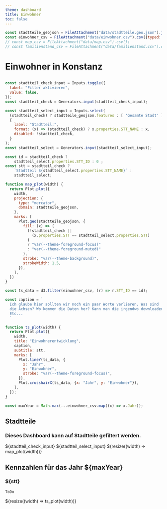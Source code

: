 ```yaml
---
theme: dashboard
title: Einwohner
toc: false
---
```


```js
const stadtteile_geojson = FileAttachment("data/stadtteile.geo.json").json();
const einwohner_csv = FileAttachment("data/einwohner.csv").csv({typed: true});
// const map_csv = FileAttachment("data/map.csv").csv();
// const familienstand_csv = FileAttachment("data/familienstand.csv").csv();
```

# Einwohner in Konstanz

<h2></h2>

```js
const stadtteil_check_input = Inputs.toggle({
  label: "Filter aktivieren",
  value: false,
});
const stadtteil_check = Generators.input(stadtteil_check_input);
```

```js
const stadtteil_select_input = Inputs.select(
  (stadtteil_check) ? stadtteile_geojson.features : [ 'Gesamte Stadt' ],
  {
    label: "Stadtteil:",
    format: (x) => (stadtteil_check) ? x.properties.STT_NAME : x,
    disabled: !stadtteil_check,
  }
);
const stadtteil_select = Generators.input(stadtteil_select_input);
```

```js
const id = stadtteil_check ?
    stadtteil_select.properties.STT_ID : 0 ;
const stt = stadtteil_check ?
    `Stadtteil ${stadtteil_select.properties.STT_NAME}` :
    stadtteil_select;
```

```js
function map_plot(width) {
  return Plot.plot({
    width,
    projection: {
      type: "mercator",
      domain: stadtteile_geojson,
    },
    marks: [
      Plot.geo(stadtteile_geojson, {
        fill: (x) => (
          (!stadtteil_check ||
            (x.properties.STT == stadtteil_select.properties.STT)
          )
          ? "var(--theme-foreground-focus)"
          : "var(--theme-foreground-muted)"
        ),
        stroke: "var(--theme-background)",
        strokeWidth: 1.5,
      }),
    ],
  })
}
```

```js
const ts_data = d3.filter(einwohner_csv, (r) => r.STT_ID == id);

const caption = `
  Ich glaube hier sollten wir noch ein paar Worte verlieren. Was sind
  die Achsen? Wo kommen die Daten her? Kann man die irgendwo downloaded?
  Etc...
  `

function ts_plot(width) {
  return Plot.plot({
    width,
    title: "Einwohnerentwicklung",
    caption,
    subtitle: stt,
    marks: [
      Plot.lineY(ts_data, {
        x: "Jahr",
        y: "Einwohner",
        stroke: "var(--theme-foreground-focus)",
      }),
      Plot.crosshairX(ts_data, {x: "Jahr", y: "Einwohner"}),
    ],
  });
}
```

```js
const maxYear = Math.max(...einwohner_csv.map((x) => x.Jahr));
```

<div class="grid grid-cols-2">
  <div class="card">
    <h2>Stadtteile</h2>
    <h3>Dieses Dashboard kann auf Stadtteile gefiltert werden.</h3>
    ${stadtteil_check_input}
    ${stadtteil_select_input}
    ${resize((width) => map_plot(width))}
  </div>
  <div class="card">
    <h2>Kennzahlen für das Jahr ${maxYear}</h2>
    <h3>${stt}</h3>

    ToDo
  </div>
</div>

<div class="grid grid-cols-1">
  <div class="card">
    ${resize((width) => ts_plot(width))}
  </div>
</div>
